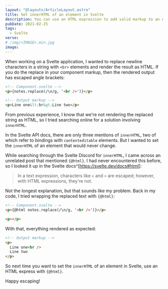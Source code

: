 ```yaml
---
layout: "@layouts/ArticleLayout.astro"
title: Set innerHTML of an element in Svelte
description: You can use an HTML expression to add valid markup to an element
pubDate: 2021-02-25
tags:
  - Svelte
verse:
# /img/<IMAGE>.min.jpg
image:
---
```


When working on a Svelte application, I wanted to replace newline characters in a string with `<br>` elements and render the result as HTML. If you do the replace in your component markup, then the rendered output has escaped angle brackets:

```html
<!-- Component.svelte -->
<p>{notes.replace(/\n/g, '<br />')}</p>

<!-- Output markup -->
<p>Line one&lt;br&gt;Line two</p>
```

From previous experience, I know that we're not rendering the replaced string as HTML, so I tried searching online for a solution involving `innerHTML`.

In the Svelte API docs, there are only three mentions of `innerHTML`, two of which refer to bindings with `contenteditable` elements. But I wanted to set the `innerHTML` of an element that would never change.

While searching through the Svelte Discord for `innerHTML`, I came across an unrelated post that mentioned `{@html}`. I had never encountered this before, so I looked it up in the Svelte docs^[https://svelte.dev/docs#html]:

> In a text expression, characters like `<` and `>` are escaped; however, with HTML expressions, they're not.

Not the longest explanation, but that sounds like my problem. Back in my code, I tried wrapping the replaced text with `{@html}`:

```html
<!-- Component.svelte -->
<p>{@html notes.replace(/\n/g, '<br />')}</p>

<p></p>
```

With that, everything rendered as expected:

```html
<!-- Output markup -->
<p>
  Line one<br />
  Line two
</p>
```

So next time you want to set the `innerHTML` of an element in Svelte, use an HTML express with `{@html}`.

Happy escaping!
